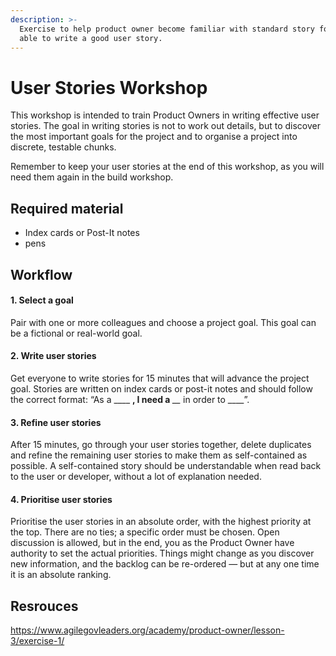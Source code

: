 ```yaml
---
description: >-
  Exercise to help product owner become familiar with standard story format and
  able to write a good user story.
---
```


# User Stories Workshop

This workshop is intended to train Product Owners in writing effective user stories. The goal in writing stories is not to work out details, but to discover the most important goals for the project and to organise a project into discrete, testable chunks.

Remember to keep your user stories at the end of this workshop, as you will need them again in the build workshop.

## **Required material**

- Index cards or Post-It notes
- pens

## Workflow

#### 1. Select a goal

Pair with one or more colleagues and choose a project goal. This goal can be a fictional or real-world goal.

#### 2. Write user stories

Get everyone to write stories for 15 minutes that will advance the project goal. Stories are written on index cards or post-it notes and should follow the correct format: “As a \_\_\__ **, I need a** _\_\__ in order to _\_\_\_”.

#### 3. Refine user stories

After 15 minutes, go through your user stories together, delete duplicates and refine the remaining user stories to make them as self-contained as possible. A self-contained story should be understandable when read back to the user or developer, without a lot of explanation needed.

#### 4. Prioritise user stories

Prioritise the user stories in an absolute order, with the highest priority at the top. There are no ties; a specific order must be chosen. Open discussion is allowed, but in the end, you as the Product Owner have authority to set the actual priorities. Things might change as you discover new information, and the backlog can be re-ordered — but at any one time it is an absolute ranking.

## Resrouces

https://www.agilegovleaders.org/academy/product-owner/lesson-3/exercise-1/
